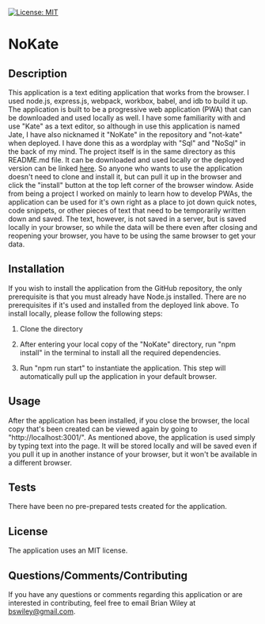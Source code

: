 [![License: MIT](https://img.shields.io/badge/License-MIT-yellow.svg)](https://opensource.org/licenses/MIT) 

# NoKate 

## Description 
This application is a text editing application that works from the browser. I used node.js, express.js, webpack, workbox, babel, and idb to build it up. The application is built to be a progressive web application (PWA) that can be downloaded and used locally as well. I have some familiarity with and use "Kate" as a text editor, so although in use this application is named Jate, I have also nicknamed it "NoKate" in the repository and "not-kate" when deployed. I have done this as a wordplay with "Sql" and "NoSql" in the back of my mind. The project itself is in the same directory as this README.md file. It can be downloaded and used locally or the deployed version can be linked [here](https://not-kate-10787242895f.herokuapp.com/).  So anyone who wants to use the application doesn't need to clone and install it, but can pull it up in the browser and click the "install" button at the top left corner of the browser window. Aside from being a project I worked on mainly to learn how to develop PWAs, the application can be used for it's own right as a place to jot down quick notes, code snippets, or other pieces of text that need to be temporarily written down and saved. The text, however, is not saved in a server, but is saved locally in your browser, so while the data will be there even after closing and reopening your browser, you have to be using the same browser to get your data.   

## Installation 
If you wish to install the application from the GitHub repository, the only prerequisite is that you must already have Node.js installed. There are no prerequisites if it's used and installed from the deployed link above. To install locally, please follow the following steps:

1. 	Clone the directory

2.  After entering your local copy of the "NoKate" directory, run "npm install" in the terminal to install all the required dependencies.

3.  Run "npm run start" to instantiate the application. This step will automatically pull up the application in your default browser.
 

## Usage
After the application has been installed, if you close the browser, the local copy that's been created can be viewed again by going to "http://localhost:3001/". As mentioned above, the application is used simply by typing text into the page. It will be stored locally and will be saved even if you pull it up in another instance of your browser, but it won't be available in a different browser.

## Tests 
There have been no pre-prepared tests created for the application.

## License
The application uses an MIT license.

## Questions/Comments/Contributing
If you have any questions or comments regarding this application or are interested in contributing, feel free to email Brian Wiley at bswiley@gmail.com.
